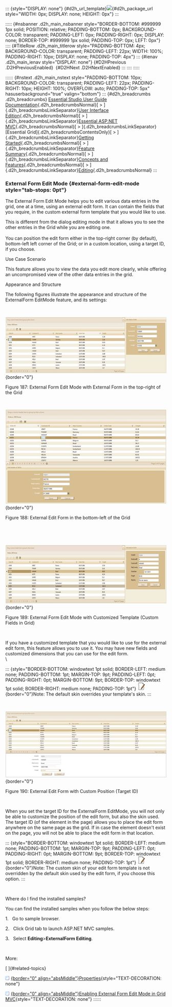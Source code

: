 ::: {style="DISPLAY: none"}
[](ms-xhelp:///?Id=d2h_url_template){#d2h_url_template}![](!package_url!){#d2h_package_url style="WIDTH: 0px; DISPLAY: none; HEIGHT: 0px"}
:::

::::: {#nsbanner .d2h_main_nsbanner style="BORDER-BOTTOM: #999999 1px solid; POSITION: relative; PADDING-BOTTOM: 0px; BACKGROUND-COLOR: transparent; PADDING-LEFT: 0px; PADDING-RIGHT: 0px; DISPLAY: none; BORDER-TOP: #999999 1px solid; PADDING-TOP: 0px; LEFT: 0px"}
:::: {#TitleRow .d2h_main_titlerow style="PADDING-BOTTOM: 4px; BACKGROUND-COLOR: transparent; PADDING-LEFT: 22px; WIDTH: 100%; PADDING-RIGHT: 10px; DISPLAY: none; PADDING-TOP: 4px"}
::: {#ienav .d2h_main_ienav style="DISPLAY: none"}
[](ms-xhelp:///?Id=f672fb9b-47fe-4035-beb0-ff6b45d7774c){#D2HPrevious .D2HPreviousEnabled}  [](ms-xhelp:///?Id=38f2e995-3847-457c-b724-d752828043a7){#D2HNext .D2HNextEnabled}
:::
::::
:::::

:::::: {#nstext .d2h_main_nstext style="PADDING-BOTTOM: 10px; BACKGROUND-COLOR: transparent; PADDING-LEFT: 22px; PADDING-RIGHT: 10px; HEIGHT: 100%; OVERFLOW: auto; PADDING-TOP: 5px" hasuserbackground="true" valign="bottom"}
::: {#d2h_breadcrumbs .d2h_breadcrumbs}
[Essential Studio User Guide Documentation](ms-xhelp:///?Id=12457748-09e3-4d74-a240-8e049cedf030){.d2h_breadcrumbsNormal}[ \> ]{.d2h_breadcrumbsLinkSeparator}[User Interface Edition](ms-xhelp:///?Id=c29296b7-531c-413b-a0ec-488ca1f7f669){.d2h_breadcrumbsNormal}[ \> ]{.d2h_breadcrumbsLinkSeparator}[Essential ASP.NET MVC](ms-xhelp:///?Id=4b14e7d1-65c4-4f67-b1aa-2c37709905a5){.d2h_breadcrumbsNormal}[ \> ]{.d2h_breadcrumbsLinkSeparator}[Essential Grid]{.d2h_breadcrumbsContentsOnly}[ \> ]{.d2h_breadcrumbsLinkSeparator}[Getting Started](ms-xhelp:///?Id=c7ed3902-b25b-4170-be58-1d3d0b57748a){.d2h_breadcrumbsNormal}[ \> ]{.d2h_breadcrumbsLinkSeparator}[Feature Summary](ms-xhelp:///?Id=1923e679-441a-44e0-9bca-e0e50988a857){.d2h_breadcrumbsNormal}[ \> ]{.d2h_breadcrumbsLinkSeparator}[Concepts and Features](ms-xhelp:///?Id=4a1657fa-4756-42b9-9153-aebf5dcfc503){.d2h_breadcrumbsNormal}[ \> ]{.d2h_breadcrumbsLinkSeparator}[Editing](ms-xhelp:///?Id=51ad902e-b7e5-44e5-ad71-814595e92bf0){.d2h_breadcrumbsNormal}
:::

### External Form Edit Mode {#external-form-edit-mode style="tab-stops: 0pt"}

The External Form Edit Mode helps you to edit various data entries in the grid, one at a time, using an external edit form. It can contain the fields that you require, in the custom external form template that you would like to use.

This is different from the dialog editing mode in that it allows you to see the other entries in the Grid while you are editing one.\
\
You can position the edit form either in the top-right corner (by default), bottom-left left corner of the Grid; or in a custom location, using a target ID, if you choose.

Use Case Scenario

This feature allows you to view the data you edit more clearly, while offering an uncompromised view of the other data entries in the grid.

Appearance and Structure

The following figures illustrate the appearance and structure of the ExternalForm EditMode feature, and its settings:

 

![](ImagesExt/image58_178.jpg){border="0"}

Figure 187: External Form Edit Mode with External Form in the top-right of the Grid

 

![](ImagesExt/image58_179.jpg){border="0"}

Figure 188: External Edit Form in the bottom-left of the Grid

 

 

![](ImagesExt/image58_180.jpg){border="0"}

Figure 189: External Form Edit Mode with Customized Template (Custom Fields in Grid)

 

If you have a customized template that you would like to use for the external edit form, this feature allows you to use it. You may have new fields and customized dimensions that you can use for the edit form.\
\

::: {style="BORDER-BOTTOM: windowtext 1pt solid; BORDER-LEFT: medium none; PADDING-BOTTOM: 1pt; MARGIN-TOP: 9pt; PADDING-LEFT: 0pt; PADDING-RIGHT: 0pt; MARGIN-BOTTOM: 9pt; BORDER-TOP: windowtext 1pt solid; BORDER-RIGHT: medium none; PADDING-TOP: 1pt"}
![](ImagesExt/image58_6.jpg){border="0"}Note: The default skin overrides your template's skin.
:::

 

![](ImagesExt/image58_181.jpg){border="0"}

Figure 190: External Edit Form with Custom Position (Target ID)

 

When you set the target ID for the ExternalForm EditMode, you will not only be able to customize the position of the edit form, but also the skin used. \
The target ID (of the element in the page) allows you to place the edit form anywhere on the same page as the grid. If in case the element doesn't exist on the page, you will not be able to place the edit form in that location.

::: {style="BORDER-BOTTOM: windowtext 1pt solid; BORDER-LEFT: medium none; PADDING-BOTTOM: 1pt; MARGIN-TOP: 9pt; PADDING-LEFT: 0pt; PADDING-RIGHT: 0pt; MARGIN-BOTTOM: 9pt; BORDER-TOP: windowtext 1pt solid; BORDER-RIGHT: medium none; PADDING-TOP: 1pt"}
![](ImagesExt/image58_6.jpg){border="0"}Note: The custom skin of your edit form template is not overridden by the default skin used by the edit form, if you choose this option.
:::

 

Where do I find the installed samples?

You can find the installed samples when you follow the below steps:

1.   Go to sample browser.

2.   Click Grid tab to launch ASP.NET MVC samples.

3.   Select **Editing**\>**ExternalForm Editing**.

 

More:

[ ]{#related-topics}

[![](button.gif){border="0" align="absMiddle"}Properties](ms-xhelp:///?Id=3b857ded-0a7a-404a-8cfc-92a470b673e9){style="TEXT-DECORATION: none"}

[![](button.gif){border="0" align="absMiddle"}Enabling External Form Edit Mode in Grid MVC](ms-xhelp:///?Id=da212f0a-a4f7-4c67-b6c9-b30942e9bcda){style="TEXT-DECORATION: none"}
::::::
